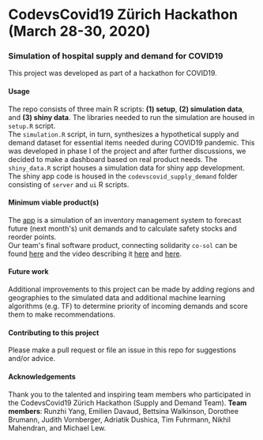# CodevsCovid19 Zürich Hackathon (March 28-30, 2020)
### Simulation of hospital supply and demand for COVID19 

This project was developed as part of a hackathon for COVID19. 

#### Usage
The repo consists of three main R scripts: **(1) setup**,  **(2) simulation data**, and **(3) shiny data**. The libraries needed to run the simulation are housed in `setup.R` script.   
The `simulation.R` script, in turn, synthesizes a hypothetical supply and demand dataset for essential items needed during COVID19 pandemic. This was developed in phase I of the project and after further discussions, we decided to make a dashboard based on real product needs. The `shiny_data.R` script houses a simulation data for shiny app development. The shiny app code is housed in the `codevscovid_supply_demand` folder consisting of `server` and `ui` R scripts. 

#### Minimum viable product(s)

The [app](https://nnabavi.shinyapps.io/codevscovid19_supply_demand/) is a simulation of an inventory management system to forecast future (next month's) unit demands and to calculate safety stocks and reorder points.  
Our team's final software product, connecting solidarity `co-sol` can be found [here](https://devpost.com/software/co-sol) and the video describing it [here](https://www.youtube.com/watch?v=92HGSBuMCHs) and [here](https://www.youtube.com/watch?v=tM-bLm9sAis).

#### Future work
Additional improvements to this project can be made by adding regions and geographies to the simulated data and additional machine learning algorithms (e.g. TF) to determine priority of incoming demands and score them to make recommendations. 

#### Contributing to this project
Please make a pull request or file an issue in this repo for suggestions and/or advice.

#### Acknowledgements
Thank you to the talented and inspiring team members who participated in the CodevsCovid19 Zürich Hackathon (Supply and Demand Team). __Team members__: Runzhi Yang, Emilien Davaud, Bettsina Walkinson, Dorothee Brumann, Judith Vornberger, Adriatik Dushica, Tim Fuhrmann, Nikhil Mahendran, and Michael Lew.  
